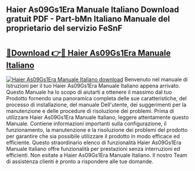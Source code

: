 ## Haier As09Gs1Era Manuale Italiano Download gratuit PDF - Part-bMn Italiano Manuale del proprietario del servizio FeSnF

# <h2><a href="http://dfa47cy.blite.top/?on=Haier+As09Gs1Era+Manuale+Italiano">🔗Download 👉🔴 Haier As09Gs1Era Manuale Italiano</a></h2>

[![Haier As09Gs1Era Manuale Italiano download](https://i.imgur.com/lujVjoI.png)](http://dfa47cy.blite.top/?on=Haier+As09Gs1Era+Manuale+Italiano)
Benvenuto nel manuale di Istruzioni per il tuo Haier As09Gs1Era Manuale Italiano appena arrivato. Questo Manuale ha lo scopo di aiutarti a ottenere il massimo dal tuo Prodotto fornendo una panoramica completa delle sue caratteristiche, del processo di installazione, del manuale Dell'utente, dei suggerimenti per la manutenzione e delle procedure di risoluzione dei problemi. Prima di utilizzare Haier As09Gs1Era Manuale Italiano, leggere attentamente questo Manuale. Contiene informazioni importanti sulla configurazione, il funzionamento, la manutenzione e la risoluzione dei problemi del prodotto per garantire che sia possibile utilizzare il prodotto in modo efficace ed efficiente. Questo straordinario elenco di funzionalità Haier As09Gs1Era Manuale Italiano offre funzionalità per prestazioni senza interruzioni ed efficienti. Non esitate a Haier As09Gs1Era Manuale Italiano. Il nostro Team di assistenza clienti è pronto a rispondere alle tue domande.
